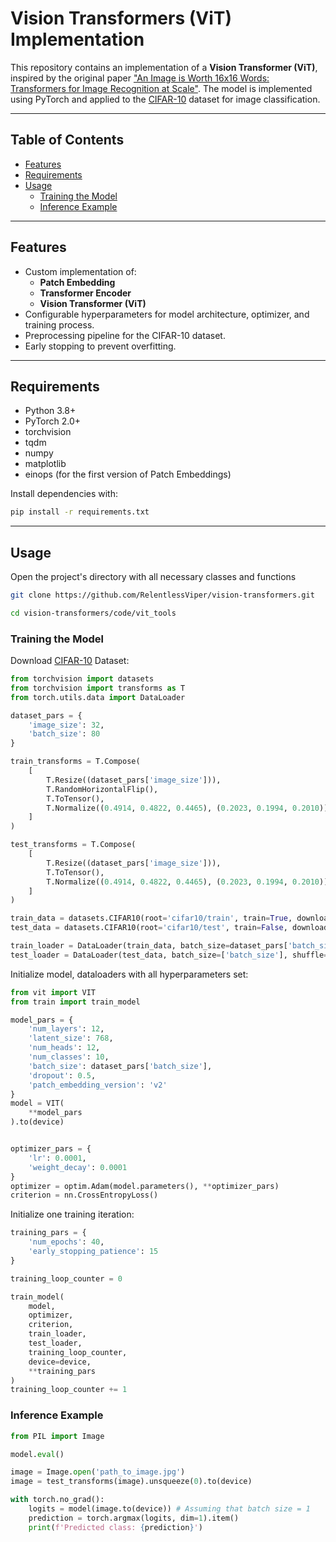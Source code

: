 # Vision Transformers (ViT) Implementation

This repository contains an implementation of a **Vision Transformer (ViT)**, inspired by the original paper ["An Image is Worth 16x16 Words: Transformers for Image Recognition at Scale"](https://arxiv.org/abs/2010.11929). The model is implemented using PyTorch and applied to the [CIFAR-10](https://www.cs.toronto.edu/~kriz/cifar.html) dataset for image classification.

---

## Table of Contents
- [Features](#features)
- [Requirements](#requirements)
- [Usage](#usage)
  - [Training the Model](#training-the-model)
  - [Inference Example](#inference-example)

---

## Features
- Custom implementation of:
  - **Patch Embedding**
  - **Transformer Encoder**
  - **Vision Transformer (ViT)**
- Configurable hyperparameters for model architecture, optimizer, and training process.
- Preprocessing pipeline for the CIFAR-10 dataset.
- Early stopping to prevent overfitting.

---

## Requirements
- Python 3.8+
- PyTorch 2.0+
- torchvision
- tqdm
- numpy
- matplotlib
- einops (for the first version of Patch Embeddings)

Install dependencies with:
```bash
pip install -r requirements.txt
```

---

## Usage

Open the project's directory with all necessary classes and functions
```bash
git clone https://github.com/RelentlessViper/vision-transformers.git

cd vision-transformers/code/vit_tools
```

### Training the Model
Download [CIFAR-10](https://www.cs.toronto.edu/~kriz/cifar.html) Dataset:
```Python
from torchvision import datasets
from torchvision import transforms as T
from torch.utils.data import DataLoader

dataset_pars = {
    'image_size': 32,
    'batch_size': 80
}

train_transforms = T.Compose(
    [
        T.Resize((dataset_pars['image_size'])),
        T.RandomHorizontalFlip(),
        T.ToTensor(),
        T.Normalize((0.4914, 0.4822, 0.4465), (0.2023, 0.1994, 0.2010))
    ]
)

test_transforms = T.Compose(
    [
        T.Resize((dataset_pars['image_size'])),
        T.ToTensor(),
        T.Normalize((0.4914, 0.4822, 0.4465), (0.2023, 0.1994, 0.2010))
    ]
)

train_data = datasets.CIFAR10(root='cifar10/train', train=True, download=True, transform=train_transforms)
test_data = datasets.CIFAR10(root='cifar10/test', train=False, download=True, transform=test_transforms)

train_loader = DataLoader(train_data, batch_size=dataset_pars['batch_size'], shuffle=True)
test_loader = DataLoader(test_data, batch_size=['batch_size'], shuffle=False)
```

Initialize model, dataloaders with all hyperparameters set:
```Python
from vit import VIT
from train import train_model

model_pars = {
    'num_layers': 12,
    'latent_size': 768,
    'num_heads': 12,
    'num_classes': 10,
    'batch_size': dataset_pars['batch_size'],
    'dropout': 0.5,
    'patch_embedding_version': 'v2'
}
model = VIT(
    **model_pars
).to(device)


optimizer_pars = {
    'lr': 0.0001,
    'weight_decay': 0.0001
}
optimizer = optim.Adam(model.parameters(), **optimizer_pars)
criterion = nn.CrossEntropyLoss()
```

Initialize one training iteration:
```Python
training_pars = {
    'num_epochs': 40,
    'early_stopping_patience': 15
}

training_loop_counter = 0

train_model(
    model,
    optimizer,
    criterion,
    train_loader,
    test_loader,
    training_loop_counter,
    device=device,
    **training_pars
)
training_loop_counter += 1
```

### Inference Example

```Python
from PIL import Image

model.eval()

image = Image.open('path_to_image.jpg')
image = test_transforms(image).unsqueeze(0).to(device)

with torch.no_grad():
    logits = model(image.to(device)) # Assuming that batch size = 1
    prediction = torch.argmax(logits, dim=1).item()
    print(f'Predicted class: {prediction}')
```

